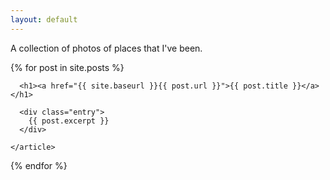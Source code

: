 ```yaml
---
layout: default
---
```

<p>A collection of photos of places that I've been.</p>

<div class="posts">
  {% for post in site.posts %}
    <article class="post">

      <h1><a href="{{ site.baseurl }}{{ post.url }}">{{ post.title }}</a></h1>

      <div class="entry">
        {{ post.excerpt }}
      </div>

<!--       <a href="{{ site.baseurl }}{{ post.url }}" class="read-more">Read More</a> -->
    </article>
  {% endfor %}
</div>
